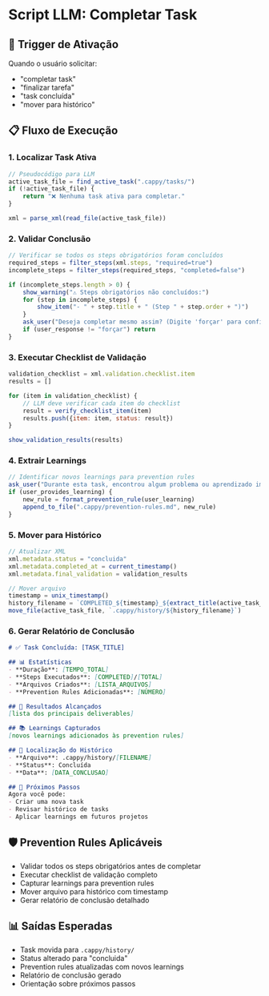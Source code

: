 # Script LLM: Completar Task

## 🎯 **Trigger de Ativação**
Quando o usuário solicitar:
- "completar task"
- "finalizar tarefa"
- "task concluída"
- "mover para histórico"

## 📋 **Fluxo de Execução**

### **1. Localizar Task Ativa**
```javascript
// Pseudocódigo para LLM
active_task_file = find_active_task(".cappy/tasks/")
if (!active_task_file) {
    return "❌ Nenhuma task ativa para completar."
}

xml = parse_xml(read_file(active_task_file))
```

### **2. Validar Conclusão**
```javascript
// Verificar se todos os steps obrigatórios foram concluídos
required_steps = filter_steps(xml.steps, "required=true")
incomplete_steps = filter_steps(required_steps, "completed=false")

if (incomplete_steps.length > 0) {
    show_warning("⚠️ Steps obrigatórios não concluídos:")
    for (step in incomplete_steps) {
        show_item("- " + step.title + " (Step " + step.order + ")")
    }
    ask_user("Deseja completar mesmo assim? (Digite 'forçar' para confirmar)")
    if (user_response != "forçar") return
}
```

### **3. Executar Checklist de Validação**
```javascript
validation_checklist = xml.validation.checklist.item
results = []

for (item in validation_checklist) {
    // LLM deve verificar cada item do checklist
    result = verify_checklist_item(item)
    results.push({item: item, status: result})
}

show_validation_results(results)
```

### **4. Extrair Learnings**
```javascript
// Identificar novos learnings para prevention rules
ask_user("Durante esta task, encontrou algum problema ou aprendizado importante?")
if (user_provides_learning) {
    new_rule = format_prevention_rule(user_learning)
    append_to_file(".cappy/prevention-rules.md", new_rule)
}
```

### **5. Mover para Histórico**
```javascript
// Atualizar XML
xml.metadata.status = "concluida"
xml.metadata.completed_at = current_timestamp()
xml.metadata.final_validation = validation_results

// Mover arquivo
timestamp = unix_timestamp()
history_filename = `COMPLETED_${timestamp}_${extract_title(active_task_file)}.xml`
move_file(active_task_file, `.cappy/history/${history_filename}`)
```

### **6. Gerar Relatório de Conclusão**
```markdown
# ✅ Task Concluída: [TASK_TITLE]

## 📊 Estatísticas
- **Duração**: [TEMPO_TOTAL]
- **Steps Executados**: [COMPLETED]/[TOTAL]
- **Arquivos Criados**: [LISTA_ARQUIVOS]
- **Prevention Rules Adicionadas**: [NÚMERO]

## 🎯 Resultados Alcançados
[lista dos principais deliverables]

## 📚 Learnings Capturados
[novos learnings adicionados às prevention rules]

## 📁 Localização do Histórico
- **Arquivo**: .cappy/history/[FILENAME]
- **Status**: Concluída
- **Data**: [DATA_CONCLUSAO]

## 🚀 Próximos Passos
Agora você pode:
- Criar uma nova task
- Revisar histórico de tasks
- Aplicar learnings em futuros projetos
```

## 🛡️ **Prevention Rules Aplicáveis**
- Validar todos os steps obrigatórios antes de completar
- Executar checklist de validação completo
- Capturar learnings para prevention rules
- Mover arquivo para histórico com timestamp
- Gerar relatório de conclusão detalhado

## 📊 **Saídas Esperadas**
- Task movida para `.cappy/history/`
- Status alterado para "concluida"
- Prevention rules atualizadas com novos learnings
- Relatório de conclusão gerado
- Orientação sobre próximos passos
